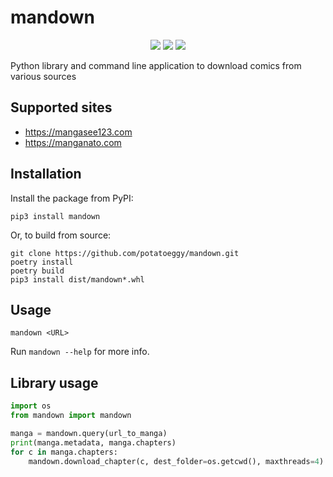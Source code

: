 # mandown

<p align="center">
    <a href="https://pypi.org/project/mandown"><img src="https://img.shields.io/pypi/v/mandown" /></a>
    <a href="https://github.com/potatoeggy/mandown/releases/latest"><img src="https://img.shields.io/github/v/release/potatoeggy/mandown?display_name=tag" /></a>
    <a href="/LICENSE"><img src="https://img.shields.io/github/license/potatoeggy/mandown" /></a>
</p>

Python library and command line application to download comics from various sources

## Supported sites

- https://mangasee123.com
- https://manganato.com

## Installation

Install the package from PyPI:

```
pip3 install mandown
```

Or, to build from source:

```
git clone https://github.com/potatoeggy/mandown.git
poetry install
poetry build
pip3 install dist/mandown*.whl
```

## Usage

```
mandown <URL>
```

Run `mandown --help` for more info.

## Library usage

```python
import os
from mandown import mandown

manga = mandown.query(url_to_manga)
print(manga.metadata, manga.chapters)
for c in manga.chapters:
    mandown.download_chapter(c, dest_folder=os.getcwd(), maxthreads=4)
```
